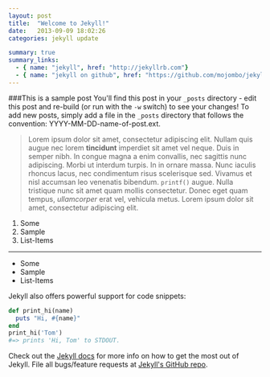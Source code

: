 ```yaml
---
layout: post
title:  "Welcome to Jekyll!"
date:   2013-09-09 18:02:26
categories: jekyll update

summary: true
summary_links:
  - { name: "jekyll", href: "http://jekyllrb.com"}
  - { name: "jekyll on github", href: "https://github.com/mojombo/jekyll"}
---
```


###This is a sample post
You'll find this post in your `_posts` directory - edit this post and re-build (or run with the `-w` switch) to see your changes!
To add new posts, simply add a file in the `_posts` directory that follows the convention: YYYY-MM-DD-name-of-post.ext.

> Lorem ipsum dolor sit amet, consectetur adipiscing elit. Nullam quis 
> augue nec lorem **tincidunt** imperdiet sit amet vel neque. Duis in semper 
> nibh. In congue magna a enim convallis, nec sagittis nunc adipiscing. 
> Morbi ut interdum turpis. In in ornare massa. Nunc iaculis rhoncus lacus, 
> nec condimentum risus scelerisque sed. Vivamus et nisl accumsan leo 
> venenatis bibendum. `printf()` augue. Nulla tristique nunc sit amet quam 
> mollis consectetur. Donec eget quam tempus, *ullamcorper* erat vel, vehicula 
> metus. Lorem ipsum dolor sit amet, consectetur adipiscing elit.

1. Some
2. Sample
3. List-Items

- - - - -

- Some
- Sample
- List-Items

Jekyll also offers powerful support for code snippets:

```ruby
def print_hi(name)
  puts "Hi, #{name}"
end
print_hi('Tom')
#=> prints 'Hi, Tom' to STDOUT.
```

Check out the [Jekyll docs][jekyll] for more info on how to get the most out of Jekyll. File all bugs/feature requests at [Jekyll's GitHub repo][jekyll-gh].

[jekyll-gh]: https://github.com/mojombo/jekyll
[jekyll]:    http://jekyllrb.com
